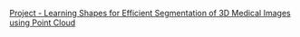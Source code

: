 [Project - Learning Shapes for Efficient Segmentation of 3D Medical Images using Point Cloud](https://mdsadilkhan.netlify.app/publications/masterthesis/)
